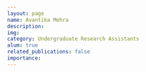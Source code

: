 ```yaml
---
layout: page
name: Avantika Mehra
description:
img:
category: Undergraduate Research Assistants
alum: true
related_publications: false
importance:
---
```

